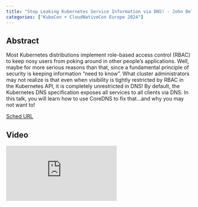 ```yaml
---
title: "Stop Leaking Kubernetes Service Information via DNS! - John Belamaric, Google & Yong Tang, Ivanti"
categories: ["KubeCon + CloudNativeCon Europe 2024"]
---
```


## Abstract

Most Kubernetes distributions implement role-based access control (RBAC) to keep nosy users from poking around in other people’s applications. Well, maybe for more serious reasons than that, since a fundamental principle of security is keeping information “need to know”. What cluster administrators may not realize is that even when visibility is tightly restricted by RBAC in the Kubernetes API, it is completely unrestricted in DNS! By default, the Kubernetes DNS specification exposes all services to all clients via DNS. In this talk, you will learn how to use CoreDNS to fix that…and why you may not want to!

[Sched URL](https://kccnceu2024.sched.com/event/6f243abc3125fd0e1a3c15544b4e129b)

## Video

<iframe src="https://www.youtube.com/embed/Nfc4CiLUxUU" frameborder="0" allow="accelerometer; autoplay; encrypted-media; gyroscope; picture-in-picture" allowfullscreen></iframe>
